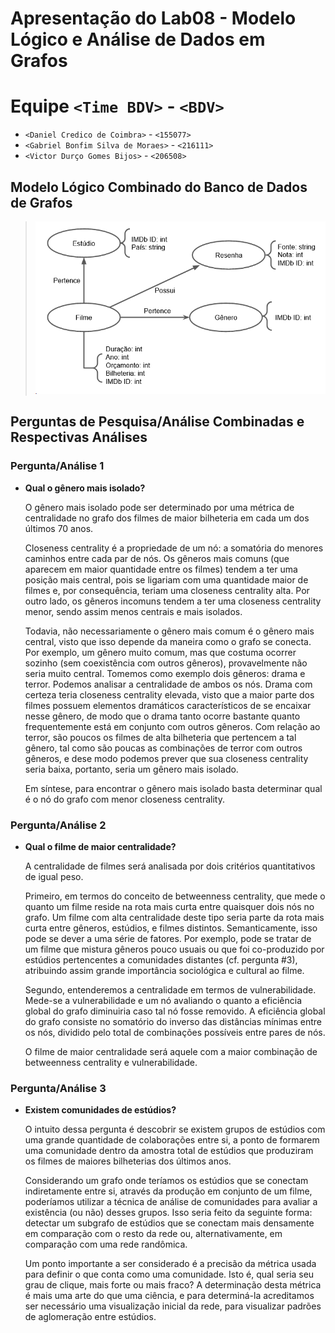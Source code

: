 
# Apresentação do Lab08 - Modelo Lógico e Análise de Dados em Grafos

# Equipe `<Time BDV>` - `<BDV>`
* `<Daniel Credico de Coimbra>` - `<155077>`
* `<Gabriel Bonfim Silva de Moraes>` - `<216111>`
* `<Victor Durço Gomes Bijos>` - `<206508>`

## Modelo Lógico Combinado do Banco de Dados de Grafos
> ![Modelo Lógico de Grafos](images/modelo-logico.png)

## Perguntas de Pesquisa/Análise Combinadas e Respectivas Análises


### Pergunta/Análise 1
* **Qual o gênero mais isolado?**

  O gênero mais isolado pode ser determinado por uma métrica de centralidade no grafo dos filmes de maior bilheteria em cada um dos últimos 70 anos.

  Closeness centrality é a propriedade de um nó: a somatória do menores caminhos entre cada par de nós. Os gêneros mais comuns (que aparecem em maior quantidade entre os filmes) tendem a ter uma posição mais central, pois se ligariam com uma quantidade maior de filmes e, por consequência, teriam uma closeness centrality alta. Por outro lado, os gêneros incomuns tendem a ter uma closeness centrality menor, sendo assim menos centrais e mais isolados.

  Todavia, não necessariamente o gênero mais comum é o gênero mais central, visto que isso depende da maneira como o grafo se conecta. Por exemplo, um gênero muito comum, mas que costuma ocorrer sozinho (sem coexistência com outros gêneros), provavelmente não seria muito central. Tomemos como exemplo dois gêneros: drama e terror. Podemos analisar a centralidade de ambos os nós. Drama com certeza teria closeness centrality elevada, visto que a maior parte dos filmes possuem elementos dramáticos característicos de se encaixar nesse gênero, de modo que o drama tanto ocorre bastante quanto frequentemente está em conjunto com outros gêneros. Com relação ao terror, são poucos os filmes de alta bilheteria que pertencem a tal gênero, tal como são poucas as combinações de terror com outros gêneros, e dese modo podemos prever que sua closeness centrality seria baixa, portanto, seria um gênero mais isolado.

  Em síntese, para encontrar o gênero mais isolado basta determinar qual é o nó do grafo com menor closeness centrality.



### Pergunta/Análise 2
* **Qual o filme de maior centralidade?**

  A centralidade de filmes será analisada por dois critérios quantitativos de igual peso.

  Primeiro, em termos do conceito de betweenness centrality, que mede o quanto um filme reside na rota mais curta entre quaisquer dois nós no grafo. Um filme com alta centralidade deste tipo seria parte da rota mais curta entre gêneros, estúdios, e filmes distintos. Semanticamente, isso pode se dever a uma série de fatores. Por exemplo, pode se tratar de um filme que mistura gêneros pouco usuais ou que foi co-produzido por estúdios pertencentes a comunidades distantes (cf. pergunta #3), atribuindo assim grande importância sociológica e cultural ao filme.
  
  Segundo, entenderemos a centralidade em termos de vulnerabilidade. Mede-se a vulnerabilidade e um nó avaliando o quanto a eficiência global do grafo diminuiria caso tal nó fosse removido. A eficiência global do grafo consiste no somatório do inverso das distâncias mínimas entre os nós, dividido pelo total de combinações possíveis entre pares de nós.
  
  O filme de maior centralidade será aquele com a maior combinação de betweenness centrality e vulnerabilidade.


### Pergunta/Análise 3

* **Existem comunidades de estúdios?**

  O intuito dessa pergunta é descobrir se existem grupos de estúdios com uma grande quantidade de colaborações entre si, a ponto de formarem uma comunidade dentro da amostra total de estúdios que produziram os filmes de maiores bilheterias dos últimos anos.

  Considerando um grafo onde teríamos os estúdios que se conectam indiretamente entre si, através da produção em conjunto de um filme, poderíamos utilizar a técnica de análise de comunidades para avaliar a existência (ou não) desses grupos. Isso seria feito da seguinte forma: detectar um subgrafo de estúdios que se conectam mais densamente em comparação com o resto da rede ou, alternativamente, em comparação com uma rede randômica.

  Um ponto importante a ser considerado é a precisão da métrica usada para definir o que conta como uma comunidade. Isto é, qual seria seu grau de clique, mais forte ou mais fraco? A determinação desta métrica é mais uma arte do que uma ciência, e para determiná-la acreditamos ser necessário uma visualização inicial da rede, para visualizar padrões de aglomeração entre estúdios.



